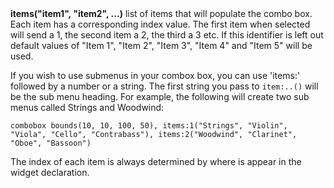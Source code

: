 <a name="items"><h3 style="padding-top: 40px; margin-top: 40px;"></h3></a>
**items("item1", "item2", ...)** list of items that will populate the combo box. Each item has a corresponding index value. The first item when selected will send a 1, the second item a 2, the third a 3 etc. If this identifier is left out default values of "Item 1", "Item  2", "Item  3", "Item 4" and "Item 5" will be used.  

If you wish to use submenus in your combox box, you can use 'items:' followed by a number or a string. The first string you pass to `item:..()` will be the sub menu heading. For example, the following will create two sub menus called Strings and Woodwind:

`combobox bounds(10, 10, 100, 50), items:1("Strings", "Violin", "Viola", "Cello", "Contrabass"), items:2("Woodwind", "Clarinet", "Oboe", "Bassoon")`

The index of each item is always determined by where is appear in the widget declaration.  

<!--UPDATE WIDGET_IN_CSOUND
    SIdent sprintf "items(\"Text%d\", \"Text%d\", \"Text%d\", \"Text%d\") ", rnd(100), rnd(100), rnd(100), rnd(100)
    SIdentifier strcat SIdentifier, SIdent
-->